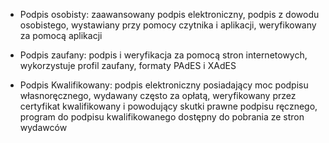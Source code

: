 * Podpis osobisty: zaawansowany podpis elektroniczny, podpis z dowodu osobistego, wystawiany przy pomocy czytnika i aplikacji, weryfikowany za pomocą aplikacji

* Podpis zaufany: podpis i weryfikacja za pomocą stron internetowych, wykorzystuje profil zaufany, formaty PAdES i XAdES

* Podpis Kwalifikowany: podpis elektroniczny posiadający moc podpisu własnoręcznego, wydawany często za opłatą, weryfikowany przez certyfikat kwalifikowany i powodujący skutki prawne podpisu ręcznego, program do podpisu kwalifikowanego dostępny do pobrania ze stron wydawców